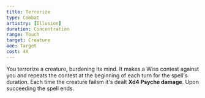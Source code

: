 ```yaml
---
title: Terrorize
type: Combat
artistry: [Illusion]
duration: Concentration
range: Touch
target: Creature
aoe: Target
cost: 4X
---
```

You terrorize a creature, burdening its mind. It makes a Wiss contest against you and repeats the contest at the beginning of each turn for the spell's duration. Each time the creature failsm it's dealt **Xd4 Psyche damage**. Upon succeeding the spell ends.
